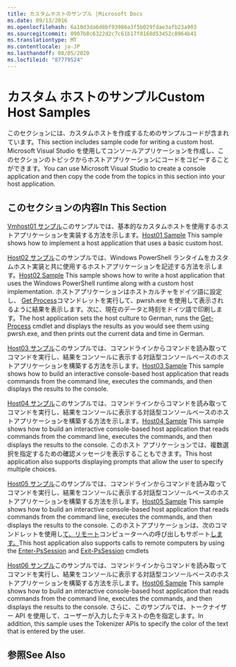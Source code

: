```yaml
---
title: カスタムホストのサンプル |Microsoft Docs
ms.date: 09/13/2016
ms.openlocfilehash: 6a10d3da6d8bf93986a3f5b029fdae3afb23a903
ms.sourcegitcommit: 0907b8c6322d2c7c61b17f8168d53452c8964b41
ms.translationtype: MT
ms.contentlocale: ja-JP
ms.lasthandoff: 08/05/2020
ms.locfileid: "87779524"
---
```

# <a name="custom-host-samples"></a><span data-ttu-id="8e344-102">カスタム ホストのサンプル</span><span class="sxs-lookup"><span data-stu-id="8e344-102">Custom Host Samples</span></span>

<span data-ttu-id="8e344-103">このセクションには、カスタムホストを作成するためのサンプルコードが含まれています。</span><span class="sxs-lookup"><span data-stu-id="8e344-103">This section includes sample code for writing a custom host.</span></span> <span data-ttu-id="8e344-104">Microsoft Visual Studio を使用してコンソールアプリケーションを作成し、このセクションのトピックからホストアプリケーションにコードをコピーすることができます。</span><span class="sxs-lookup"><span data-stu-id="8e344-104">You can use Microsoft Visual Studio to create a console application and then copy the code from the topics in this section into your host application.</span></span>

## <a name="in-this-section"></a><span data-ttu-id="8e344-105">このセクションの内容</span><span class="sxs-lookup"><span data-stu-id="8e344-105">In This Section</span></span>

 <span data-ttu-id="8e344-106">[Vmhost01 サンプル](./host01-sample.md)このサンプルでは、基本的なカスタムホストを使用するホストアプリケーションを実装する方法を示します。</span><span class="sxs-lookup"><span data-stu-id="8e344-106">[Host01 Sample](./host01-sample.md) This sample shows how to implement a host application that uses a basic custom host.</span></span>

 <span data-ttu-id="8e344-107">[Host02 サンプル](./host02-sample.md)このサンプルでは、Windows PowerShell ランタイムをカスタムホスト実装と共に使用するホストアプリケーションを記述する方法を示します。</span><span class="sxs-lookup"><span data-stu-id="8e344-107">[Host02 Sample](./host02-sample.md) This sample shows how to write a host application that uses the Windows PowerShell runtime along with a custom host implementation.</span></span> <span data-ttu-id="8e344-108">ホストアプリケーションはホストカルチャをドイツ語に設定し、 [Get Process](/powershell/module/Microsoft.PowerShell.Management/Get-Process)コマンドレットを実行して、pwrsh.exe を使用して表示されるように結果を表示します。次に、現在のデータと時刻をドイツ語で印刷します。</span><span class="sxs-lookup"><span data-stu-id="8e344-108">The host application sets the host culture to German, runs the [Get-Process](/powershell/module/Microsoft.PowerShell.Management/Get-Process) cmdlet and displays the results as you would see them using pwrsh.exe, and then prints out the current data and time in German.</span></span>

 <span data-ttu-id="8e344-109">[Host03 サンプル](./host03-sample.md)このサンプルでは、コマンドラインからコマンドを読み取ってコマンドを実行し、結果をコンソールに表示する対話型コンソールベースのホストアプリケーションを構築する方法を示します。</span><span class="sxs-lookup"><span data-stu-id="8e344-109">[Host03 Sample](./host03-sample.md) This sample shows how to build an interactive console-based host application that reads commands from the command line, executes the commands, and then displays the results to the console.</span></span>

 <span data-ttu-id="8e344-110">[Host04 サンプル](./host04-sample.md)このサンプルでは、コマンドラインからコマンドを読み取ってコマンドを実行し、結果をコンソールに表示する対話型コンソールベースのホストアプリケーションを構築する方法を示します。</span><span class="sxs-lookup"><span data-stu-id="8e344-110">[Host04 Sample](./host04-sample.md) This sample shows how to build an interactive console-based host application that reads commands from the command line, executes the commands, and then displays the results to the console.</span></span> <span data-ttu-id="8e344-111">このホスト アプリケーションでは、複数選択を指定するための確認メッセージを表示することもできます。</span><span class="sxs-lookup"><span data-stu-id="8e344-111">This host application also supports displaying prompts that allow the user to specify multiple choices.</span></span>

 <span data-ttu-id="8e344-112">[Host05 サンプル](./host05-sample.md)このサンプルでは、コマンドラインからコマンドを読み取ってコマンドを実行し、結果をコンソールに表示する対話型コンソールベースのホストアプリケーションを構築する方法を示します。</span><span class="sxs-lookup"><span data-stu-id="8e344-112">[Host05 Sample](./host05-sample.md) This sample shows how to build an interactive console-based host application that reads commands from the command line, executes the commands, and then displays the results to the console.</span></span> <span data-ttu-id="8e344-113">このホストアプリケーションは、次のコマンドレットを使用し[て、リモート](/powershell/module/Microsoft.PowerShell.Core/Exit-PSSession)コンピューターへの呼び出しもサポート[します。](/powershell/module/Microsoft.PowerShell.Core/Enter-PSSession)</span><span class="sxs-lookup"><span data-stu-id="8e344-113">This host application also supports calls to remote computers by using the [Enter-PsSession](/powershell/module/Microsoft.PowerShell.Core/Enter-PSSession) and [Exit-PsSession](/powershell/module/Microsoft.PowerShell.Core/Exit-PSSession) cmdlets</span></span>

 <span data-ttu-id="8e344-114">[Host06 サンプル](./host06-sample.md)このサンプルでは、コマンドラインからコマンドを読み取ってコマンドを実行し、結果をコンソールに表示する対話型コンソールベースのホストアプリケーションを構築する方法を示します。</span><span class="sxs-lookup"><span data-stu-id="8e344-114">[Host06 Sample](./host06-sample.md) This sample shows how to build an interactive console-based host application that reads commands from the command line, executes the commands, and then displays the results to the console.</span></span> <span data-ttu-id="8e344-115">さらに、このサンプルでは、トークナイザー API を使用して、ユーザーが入力したテキストの色を指定します。</span><span class="sxs-lookup"><span data-stu-id="8e344-115">In addition, this sample uses the Tokenizer APIs to specify the color of the text that is entered by the user.</span></span>

## <a name="see-also"></a><span data-ttu-id="8e344-116">参照</span><span class="sxs-lookup"><span data-stu-id="8e344-116">See Also</span></span>
